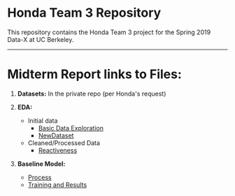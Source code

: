 # Honda Team 3 Repository

This repository contains the Honda Team 3 project for the Spring 2019 Data-X at UC Berkeley.

-----

# __Midterm Report__ links to Files:

1. __Datasets:__ In the private repo (per Honda's request)

2. __EDA:__
    - Initial data
        - [Basic Data Exploration](https://github.com/caseyc49s/HT3---Public/blob/CCdesktop/EDA/Basic_Data_Exploration.ipynb)
        - [NewDataset](https://github.com/caseyc49s/HT3---Public/blob/master/EDA/newdataset%20-%20Copy.ipynb)
    - Cleaned/Processed Data
        - [Reactiveness](https://github.com/caseyc49s/HT3---Public/blob/master/EDA/preprocess_hdf.ipynb)

3. __Baseline Model:__

    - [Process](https://github.com/caseyc49s/HT3---Public/blob/master/Preprocessing/bzw7_process.ipynb)
    - [Training and Results](https://github.com/caseyc49s/HT3---Public/blob/master/model_training/driver_reactiveness_train_bzw7.ipynb)


